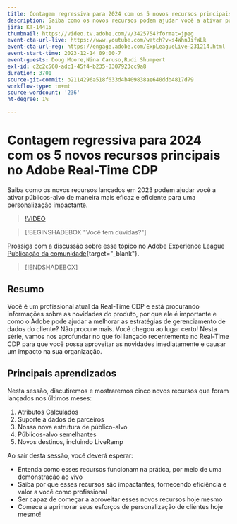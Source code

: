```yaml
---
title: Contagem regressiva para 2024 com os 5 novos recursos principais no Adobe Real-Time CDP
description: Saiba como os novos recursos podem ajudar você a ativar públicos-alvo de forma mais eficaz e eficiente para uma personalização impactante.
jira: KT-14415
thumbnail: https://video.tv.adobe.com/v/3425754?format=jpeg
event-cta-url-live: https://www.youtube.com/watch?v=s4WhnJifWLk
event-cta-url-reg: https://engage.adobe.com/ExpLeagueLive-231214.html
event-start-time: 2023-12-14 09:00-7
event-guests: Doug Moore,Nina Caruso,Rudi Shumpert
exl-id: c2c2c560-adc1-45f4-b235-0307923cc9a8
duration: 3701
source-git-commit: b2114296a518f633d4b409838ae640ddb4817d79
workflow-type: tm+mt
source-wordcount: '236'
ht-degree: 1%

---
```


# Contagem regressiva para 2024 com os 5 novos recursos principais no Adobe Real-Time CDP

Saiba como os novos recursos lançados em 2023 podem ajudar você a ativar públicos-alvo de maneira mais eficaz e eficiente para uma personalização impactante.

>[!VIDEO](https://video.tv.adobe.com/v/3425754/?quality=12&learn=on)

>[!BEGINSHADEBOX &quot;Você tem dúvidas?&quot;]

Prossiga com a discussão sobre esse tópico no Adobe Experience League [Publicação da comunidade](https://experienceleaguecommunities.adobe.com/t5/real-time-customer-data-platform/experience-league-live-post-session-discussion-countdown-to-2024/m-p/639558#M14){target="_blank"}.

>[!ENDSHADEBOX]

## Resumo

Você é um profissional atual da Real-Time CDP e está procurando informações sobre as novidades do produto, por que ele é importante e como o Adobe pode ajudar a melhorar as estratégias de gerenciamento de dados do cliente? Não procure mais. Você chegou ao lugar certo! Nesta série, vamos nos aprofundar no que foi lançado recentemente no Real-Time CDP para que você possa aproveitar as novidades imediatamente e causar um impacto na sua organização.

## Principais aprendizados

Nesta sessão, discutiremos e mostraremos cinco novos recursos que foram lançados nos últimos meses:

1. Atributos Calculados
2. Suporte a dados de parceiros
3. Nossa nova estrutura de público-alvo
4. Públicos-alvo semelhantes
5. Novos destinos, incluindo LiveRamp

Ao sair desta sessão, você deverá esperar:

* Entenda como esses recursos funcionam na prática, por meio de uma demonstração ao vivo
* Saiba por que esses recursos são impactantes, fornecendo eficiência e valor a você como profissional
* Ser capaz de começar a aproveitar esses novos recursos hoje mesmo
* Comece a aprimorar seus esforços de personalização de clientes hoje mesmo!
